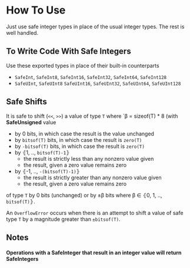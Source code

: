 # How To Use

Just use safe integer types in place of the usual integer types.  The rest is well handled.

## To Write Code With Safe Integers

Use these exported types in place of their built-in counterparts
- `SafeInt`, `SafeInt8`, `SafeInt16`, `SafeInt32`, `SafeInt64`, `SafeInt128`
- `SafeUInt`, `SafeUInt8` `SafeUInt16`, `SafeUInt32`, `SafeUInt64`, `SafeUInt128`

## Safe Shifts

It is safe to shift (`<<`, `>>`) a value of type `T` where `β = sizeof(T) * 8 (with  __SafeUnsigned__ value
- by 0 bits, in which case the result is the value unchanged
- by `bitsof(T)` bits, in which case the result is `zero(T)`
- by `-bitsof(T)` bits, in which case the result is `zero(T)`
- by ⦃1, .., `bitsof(T)-1`⦄
     - the result is strictly less than any nonzero value given
     - the result, given a zero value remains zero
- by ⦃-1, .., `-(bitsof(T)-1)`⦄
    - the result is strictly greater than any nonzero value given
    - the result, given a zero value remains zero


of type `T` by 0 bits (unchanged) or by ±β bits where β ∈ ⦃0, 1, .., `bitsof(T)`⦄.

An `OverflowError` occurs when there is an attempt to shift a value of safe type `T`
by a magnitude greater than `±bitsof(T)`.

## Notes

#### Operations with a SafeInteger that result in an integer value will return SafeIntegers
